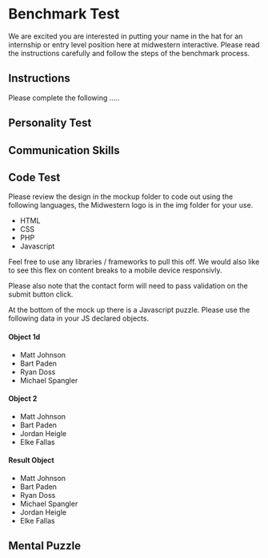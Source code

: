 # Benchmark Test

We are excited you are interested in putting your name in the hat for an internship or entry level position here at midwestern interactive. Please read the instructions carefully and follow the steps of the benchmark process.

## Instructions

Please complete the following .....

## Personality Test

## Communication Skills

## Code Test

Please review the design in the mockup folder to code out using the following languages, the Midwestern logo is in the img folder for your use.

- HTML
- CSS
- PHP
- Javascript

Feel free to use any libraries / frameworks to pull this off. We would also like to see this flex on content breaks to a mobile device responsivly.

Please also note that the contact form will need to pass validation on the submit button click.

At the bottom of the mock up there is a Javascript puzzle. Please use the following data in your JS declared objects.

#### Object 1d
- Matt Johnson
- Bart Paden
- Ryan Doss
- Michael Spangler

#### Object 2
- Matt Johnson
- Bart Paden
- Jordan Heigle
- Elke Fallas

#### Result Object
- Matt Johnson
- Bart Paden
- Ryan Doss
- Michael Spangler
- Jordan Heigle
- Elke Fallas

## Mental Puzzle

